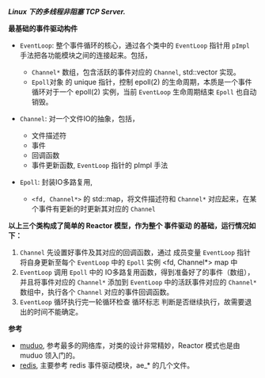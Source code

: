 ***Linux 下的多线程非阻塞 TCP Server.***


**最基础的事件驱动构件**
- `EventLoop`: 整个事件循环的核心，通过各个类中的 `EventLoop` 指针用 `pImpl` 手法把各功能模块之间的连接起来。包括，
	- `Channel*` 数组，包含活跃的事件对应的 `Channel`, std::vector 实现。
	- `Epoll`对象 的 unique 指针，控制 epoll(2) 的生命周期，本质是一个事件循环对于一个 epoll(2) 实例，当前 `EventLoop` 生命周期结束 `Epoll` 也自动销毁。

- `Channel`: 对一个文件IO的抽象，包括，
	- 文件描述符
	- 事件
	- 回调函数
	- 事件更新函数, `EventLoop` 指针的 pImpl 手法

- `Epoll`: 封装IO多路复用, 
	- `<fd, Channel*>` 的 std::map，将文件描述符和 `Channel*` 对应起来，在某个事件有更新的时更新其对应的 `Channel`

**以上三个类构成了简单的 Reactor 模型，作为整个 事件驱动 的基础，运行情况如下：**
1. `Channel` 先设置好事件及其对应的回调函数，通过 成员变量 `EventLoop` 指针将自身更新至每个 `EventLoop` 中的 `Epoll` 实例 <fd, Channel*> map 中
2. `EventLoop` 调用 `Epoll` 中的 IO多路复用函数，得到准备好了的事件（数组），并且将事件对应的 `Channel*` 添加到 `EventLoop` 中的活跃事件对应的 `Channel*` 数组中，执行各个 `Channel` 对应的事件回调函数。
3. `EventLoop` 循环执行完一轮循环检查 循环标志 判断是否继续执行，故需要退出的时间不能确定。


**参考**
- [muduo](https://github.com/chenshuo/muduo), 参考最多的网络库，对类的设计非常精妙，Reactor 模式也是由 muduo 领入门的。
- [redis](https://github.com/antirez/redis), 主要参考 redis 事件驱动模块，ae_* 的几个文件。 